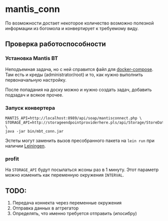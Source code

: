 # mantis_conn

По возможности достает некоторое количество возможно полезной информации из богомола
и конвертирует к требуемому виду.

## Проверка работоспособности

### Установка Mantis BT
Неподъемная задача, но с ней справится файл для [docker-compose](https://hub.docker.com/r/vimagick/mantisbt/).
Там есть и креды (administrator/root) и то, как нужно выполнить первоначальную настройку.

После попадания на доску можно и нужно создать задач, добавить подзадач и всякое прочее.

### Запуск конвертера

    MANTIS_API=http://localhost:8989/api/soap/mantisconnect.php \
    STORAGE_API=http://storageendpointproviderhere.pls/api/Storage/StoreData \
    java -jar bin/mbt_conn.jar

Эстеты могут заменить вызов пресобранного пакета на `lein run` при наличии [Leiningen](https://leiningen.org/).

### profit

На `STORAGE_API` будут посылаться жсоны раз в 1 минуту. Этот параметр можно изменить как переменную окружения `INTERVAL`.

## TODO:

1. Передача коннекта через переменные окружения
2. Отправка данных в аггрегатор
3. Определять, что именно требуется отправить (ипосибру)
